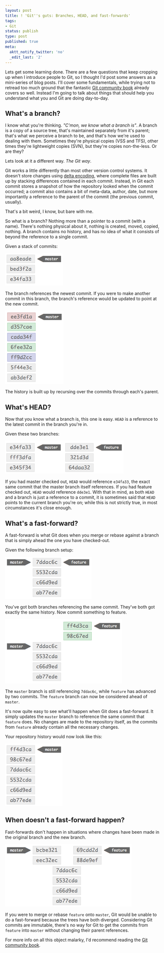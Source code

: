 ```yaml
---
layout: post
title: ! 'Git''s guts: Branches, HEAD, and fast-forwards'
tags:
- Git
status: publish
type: post
published: true
meta:
  aktt_notify_twitter: 'no'
  _edit_last: '2'
---
```


Lets get some learning done. There are a few questions that keep cropping up when I introduce people to Git, so I thought I'd post some answers as a mini-series of blog posts. I'll cover some fundamentals, while trying not to retread too much ground that the fantastic [Git community book](http://book.git-scm.com) already covers so well. Instead I'm going to talk about things that should help you understand what you and Git are doing day-to-day.

<!-- more -->

## What's a branch?

I know what you're thinking. <em>"C'mon, we know what a branch is"</em>. A branch is a copy of a source tree, that's maintained separately from it's parent; that's what we perceive a branch to be, and that's how we're used to dealing with them. Sometimes they're physical copies (VSS and TFS), other times they're lightweight copies (SVN), but they're copies non-the-less. Or are they?

Lets look at it a different way. <em>The Git way</em>.

Git works a little differently than most other version control systems. It doesn't store changes using [delta encoding](http://en.wikipedia.org/wiki/Delta_encoding), where complete files are built up by stacking differences contained in each commit. Instead, in Git each commit stores a snapshot of how the repository looked when the commit occurred; a commit also contains a bit of meta-data, author, date, but more importantly a reference to the parent of the commit (the previous commit, usually).

That's a bit weird, I know, but bare with me.

So what is a branch? Nothing more than a pointer to a commit (with a name). There's nothing physical about it, nothing is created, moved, copied, nothing. A branch contains no history, and has no idea of what it consists of beyond the reference to a single commit.

Given a stack of commits:

![Figure 1](/images/GitGuts1_Figure1.png)

The branch references the newest commit. If you were to make another commit in this branch, the branch's reference would be updated to point at the new commit.

![Figure 2](/images/GitGuts2_Figure2.png)

The history is built up by recursing over the commits through each's parent.

## What's HEAD?

Now that you know what a branch is, this one is easy. `HEAD` is a reference to the latest commit in the branch you're in.

Given these two branches:

![Figure 3](/images/GitGuts1_Figure3.png)

If you had master checked out, `HEAD` would reference `e34fa33`, the exact same commit that the master branch itself references. If you had feature checked out, `HEAD` would reference `dde3e1`. With that in mind, as both `HEAD` and a branch is just a reference to a commit, it is sometimes said that `HEAD` points to the current branch you're on; while this is not strictly true, in most circumstances it's close enough.

## What's a fast-forward?

A fast-forward is what Git does when you merge or rebase against a branch that is simply ahead the one you have checked-out.

Given the following branch setup:

![Figure 4](/images/GitGuts1_Figure4.png)

You've got both branches referencing the same commit. They've both got exactly the same history. Now commit something to feature.

![Figure 5](/images/GitGuts1_Figure5.png)

The `master` branch is still referencing `7ddac6c`, while `feature` has advanced by two commits. The `feature` branch can now be considered ahead of `master`.

It's now quite easy to see what'll happen when Git does a fast-forward. It simply updates the `master` branch to reference the same commit that `feature` does. No changes are made to the repository itself, as the commits from `feature` already contain all the necessary changes.

Your repository history would now look like this:

![Figure 6](/images/GitGuts1_Figure6.png)

## When doesn't a fast-forward happen?

Fast-forwards don't happen in situations where changes have been made in the original branch and the new branch.

![Figure 7](/images/GitGuts1_Figure7.png)

If you were to merge or rebase `feature` onto `master`, Git would be unable to do a fast-forward because the trees have both diverged. Considering Git commits are immutable, there's no way for Git to get the commits from `feature` into `master` without changing their parent references.

For more info on all this object malarky, I'd recommend reading the [Git community book](http://book.git-scm.com).
